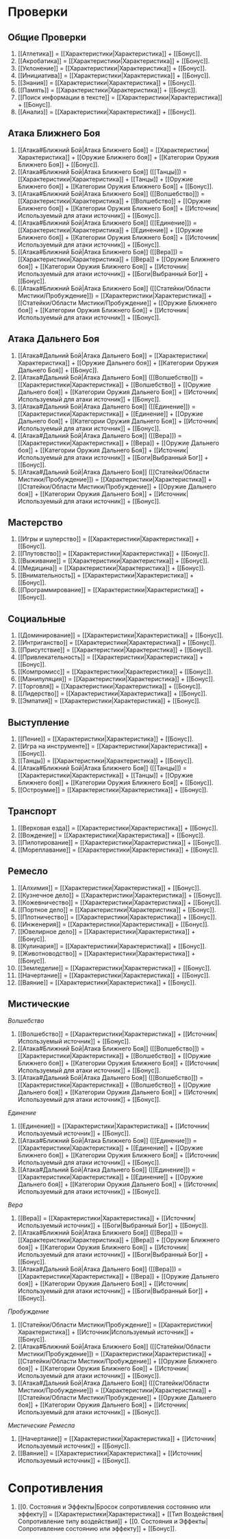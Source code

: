 # Проверки

## Общие Проверки

1. [[Атлетика]] = [[Характеристики|Характеристика]] + [[Бонус]].
2. [[Акробатика]] = [[Характеристики|Характеристика]] + [[Бонус]].
3. [[Уклонение]] = [[Характеристики|Характеристика]] + [[Бонус]].
4. [[Инициатива]] = [[Характеристики|Характеристика]] + [[Бонус]].
5. [[Знания]] = [[Характеристики|Характеристика]] + [[Бонус]].
6. [[Память]] = [[Характеристики|Характеристика]] + [[Бонус]].
7. [[Поиск информации в тексте]] = [[Характеристики|Характеристика]] + [[Бонус]].
8. [[Анализ]] = [[Характеристики|Характеристика]] + [[Бонус]].

## Атака Ближнего Боя


1. [[Атака#Ближний Бой|Атака Ближнего Боя]] = [[Характеристики|Характеристика]] + [[Оружие Ближнего боя]] + [[Категории Оружия Ближнего Боя]] + [[Бонус]].
2. [[Атака#Ближний Бой|Атака Ближнего Боя]] ([[Танцы]]) = [[Характеристики|Характеристика]] + [[Танцы]] + [[Оружие Ближнего боя]] + [[Категории Оружия Ближнего Боя]] + [[Бонус]].
3. [[Атака#Ближний Бой|Атака Ближнего Боя]] ([[Волшебство]]) = [[Характеристики|Характеристика]] + [[Волшебство]] + [[Оружие Ближнего боя]] + [[Категории Оружия Ближнего Боя]] + [[Источник|Используемый для атаки источник]] + [[Бонус]].
4. [[Атака#Ближний Бой|Атака Ближнего Боя]] ([[Единение]]) = [[Характеристики|Характеристика]] + [[Единение]] + [[Оружие Ближнего боя]] + [[Категории Оружия Ближнего Боя]] + [[Источник|Используемый для атаки источник]] + [[Бонус]].
5. [[Атака#Ближний Бой|Атака Ближнего Боя]] ([[Вера]]) = [[Характеристики|Характеристика]] + [[Вера]] + [[Оружие Ближнего боя]] + [[Категории Оружия Ближнего Боя]] + [[Источник|Используемый для атаки источник]] + [[Боги|Выбранный Бог]] + [[Бонус]].
6. [[Атака#Ближний Бой|Атака Ближнего Боя]] ([[Статейки/Области Мистики/Пробуждение]]) = [[Характеристики|Характеристика]] + [[Статейки/Области Мистики/Пробуждение]] + [[Оружие Ближнего боя]] + [[Категории Оружия Ближнего Боя]] + [[Источник|Используемый для атаки источник]] + [[Бонус]].

## Атака Дальнего Боя

1. [[Атака#Дальний Бой|Атака Дальнего Боя]] = [[Характеристики|Характеристика]] + [[Оружие Дальнего боя]] + [[Категории Оружия Дальнего Боя]] + [[Бонус]].
2. [[Атака#Дальний Бой|Атака Дальнего Боя]] ([[Волшебство]]) = [[Характеристики|Характеристика]] + [[Волшебство]] + [[Оружие Дальнего боя]] + [[Категории Оружия Дальнего Боя]] + [[Источник|Используемый для атаки источник]] + [[Бонус]].
3. [[Атака#Дальний Бой|Атака Дальнего Боя]] ([[Единение]]) = [[Характеристики|Характеристика]] + [[Единение]] + [[Оружие Дальнего боя]] + [[Категории Оружия Дальнего Боя]]  + [[Источник|Используемый для атаки источник]] + [[Бонус]].
4. [[Атака#Дальний Бой|Атака Дальнего Боя]] ([[Вера]]) = [[Характеристики|Характеристика]] + [[Вера]] + [[Оружие Дальнего боя]] + [[Категории Оружия Дальнего Боя]]  + [[Источник|Используемый для атаки источник]] + [[Боги|Выбранный Бог]] + [[Бонус]].
5. [[Атака#Дальний Бой|Атака Дальнего Боя]] ([[Статейки/Области Мистики/Пробуждение]]) = [[Характеристики|Характеристика]] + [[Статейки/Области Мистики/Пробуждение]] + [[Оружие Дальнего боя]] + [[Категории Оружия Дальнего Боя]]  + [[Источник|Используемый для атаки источник]] + [[Бонус]].

## Мастерство

1. [[Игры и шулерство]] = [[Характеристики|Характеристика]] + [[Бонус]].
2. [[Плутовство]] = [[Характеристики|Характеристика]] + [[Бонус]].
3. [[Выживание]] = [[Характеристики|Характеристика]] + [[Бонус]].
4. [[Медицина]] = [[Характеристики|Характеристика]] + [[Бонус]].
5. [[Внимательность]] = [[Характеристики|Характеристика]] + [[Бонус]].
6. [[Программирование]] = [[Характеристики|Характеристика]] + [[Бонус]].

## Социальные


1. [[Доминирование]] = [[Характеристики|Характеристика]] + [[Бонус]].
2. [[Интриганство]] = [[Характеристики|Характеристика]] + [[Бонус]].
3. [[Присутствие]] = [[Характеристики|Характеристика]] + [[Бонус]].
4. [[Привлекательность]] = [[Характеристики|Характеристика]] + [[Бонус]].
5. [[Компромисс]] = [[Характеристики|Характеристика]] + [[Бонус]].
6. [[Манипуляция]] = [[Характеристики|Характеристика]] + [[Бонус]].
7. [[Торговля]] = [[Характеристики|Характеристика]] + [[Бонус]].
8. [[Лидерство]] = [[Характеристики|Характеристика]] + [[Бонус]].
9. [[Эмпатия]] = [[Характеристики|Характеристика]] + [[Бонус]].

## Выступление

1. [[Пение]] = [[Характеристики|Характеристика]] + [[Бонус]].
2. [[Игра на инструменте]] = [[Характеристики|Характеристика]] + [[Бонус]].
3. [[Танцы]] = [[Характеристики|Характеристика]] + [[Бонус]].
4. [[Атака#Ближний Бой|Атака Ближнего Боя]] ([[Танцы]]) = [[Характеристики|Характеристика]] + [[Танцы]] + [[Оружие Ближнего боя]] + [[Категории Оружия Ближнего Боя]] + [[Бонус]].
5. [[Остроумие]] = [[Характеристики|Характеристика]] + [[Бонус]].

## Транспорт

1. [[Верховая езда]] = [[Характеристики|Характеристика]] + [[Бонус]].
2. [[Вождение]] = [[Характеристики|Характеристика]] + [[Бонус]].
3. [[Пилотирование]] = [[Характеристики|Характеристика]] + [[Бонус]].
4. [[Мореплавание]] = [[Характеристики|Характеристика]] + [[Бонус]].

## Ремесло

1. [[Алхимия]] = [[Характеристики|Характеристика]] + [[Бонус]].
2. [[Кузнечное дело]] = [[Характеристики|Характеристика]] + [[Бонус]].
3. [[Кожевничество]] = [[Характеристики|Характеристика]] + [[Бонус]].
4. [[Портное дело]] = [[Характеристики|Характеристика]] + [[Бонус]].
5. [[Плотничество]] = [[Характеристики|Характеристика]] + [[Бонус]].
6. [[Инженерия]] = [[Характеристики|Характеристика]] + [[Бонус]].
7. [[Ювелирное дело]] = [[Характеристики|Характеристика]] + [[Бонус]].
8. [[Кулинария]] = [[Характеристики|Характеристика]] + [[Бонус]].
9. [[Животноводство]] = [[Характеристики|Характеристика]] + [[Бонус]].
10. [[Земледелие]] = [[Характеристики|Характеристика]] + [[Бонус]].
11. [[Начертание]] = [[Характеристики|Характеристика]] + [[Бонус]].
12. [[Ваяние]] = [[Характеристики|Характеристика]] + [[Бонус]].

## Мистические

*Волшебство*

1. [[Волшебство]] = [[Характеристики|Характеристика]] + [[Источник|Используемый источник]] + [[Бонус]].
2. [[Атака#Ближний Бой|Атака Ближнего Боя]] ([[Волшебство]]) = [[Характеристики|Характеристика]] + [[Волшебство]] + [[Оружие Ближнего боя]] + [[Категории Оружия Ближнего Боя]] + [[Источник|Используемый для атаки источник]] + [[Бонус]].
3. [[Атака#Дальний Бой|Атака Дальнего Боя]] ([[Волшебство]]) = [[Характеристики|Характеристика]] + [[Волшебство]] + [[Оружие Дальнего боя]] + [[Категории Оружия Дальнего Боя]] + [[Источник|Используемый для атаки источник]] + [[Бонус]].

*Единение*

1. [[Единение]] = [[Характеристики|Характеристика]] + [[Источник|Используемый источник]] + [[Бонус]].
2. [[Атака#Ближний Бой|Атака Ближнего Боя]] ([[Единение]]) = [[Характеристики|Характеристика]] + [[Единение]] + [[Оружие Ближнего боя]] + [[Категории Оружия Ближнего Боя]] + [[Источник|Используемый для атаки источник]] + [[Бонус]].
3. [[Атака#Дальний Бой|Атака Дальнего Боя]] ([[Единение]]) = [[Характеристики|Характеристика]] + [[Единение]] + [[Оружие Дальнего боя]] + [[Категории Оружия Дальнего Боя]]  + [[Источник|Используемый для атаки источник]] + [[Бонус]].

*Вера*

1. [[Вера]] = [[Характеристики|Характеристика]] + [[Источник|Используемый источник]] + [[Боги|Выбранный Бог]] +  [[Бонус]].
2. [[Атака#Ближний Бой|Атака Ближнего Боя]] ([[Вера]]) = [[Характеристики|Характеристика]] + [[Вера]] + [[Оружие Ближнего боя]] + [[Категории Оружия Ближнего Боя]] + [[Источник|Используемый для атаки источник]] + [[Боги|Выбранный Бог]] + [[Бонус]].
3. [[Атака#Дальний Бой|Атака Дальнего Боя]] ([[Вера]]) = [[Характеристики|Характеристика]] + [[Вера]] + [[Оружие Дальнего боя]] + [[Категории Оружия Дальнего Боя]]  + [[Источник|Используемый для атаки источник]] + [[Боги|Выбранный Бог]] + [[Бонус]].

*Пробуждение*

1. [[Статейки/Области Мистики/Пробуждение]]  = [[Характеристики|Характеристика]] + [[Источник|Используемый источник]] + [[Бонус]]. 
2. [[Атака#Ближний Бой|Атака Ближнего Боя]] ([[Статейки/Области Мистики/Пробуждение]]) = [[Характеристики|Характеристика]] + [[Статейки/Области Мистики/Пробуждение]] + [[Оружие Ближнего боя]] + [[Категории Оружия Ближнего Боя]] + [[Источник|Используемый для атаки источник]] + [[Бонус]].
3. [[Атака#Дальний Бой|Атака Дальнего Боя]] ([[Статейки/Области Мистики/Пробуждение]]) = [[Характеристики|Характеристика]] + [[Статейки/Области Мистики/Пробуждение]] + [[Оружие Дальнего боя]] + [[Категории Оружия Дальнего Боя]]  + [[Источник|Используемый для атаки источник]] + [[Бонус]].

*Мистические Ремесла*

1. [[Начертание]] = [[Характеристики|Характеристика]] + [[Источник|Используемый источник]] + [[Бонус]].
2. [[Ваяние]] = [[Характеристики|Характеристика]] + [[Источник|Используемый источник]] + [[Бонус]].

# Сопротивления

1. [[0. Состояния и Эффекты|Бросок сопротивления состоянию или эффекту]] = [[Характеристики|Характеристика]] + [[Тип Воздействия|Сопротивление типу воздействия]] + [[0. Состояния и Эффекты|Сопротивление состоянию или эффекту]] + [[Бонус]]. 

